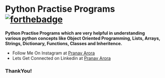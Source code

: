 # Python Practise Programs [![forthebadge](https://forthebadge.com/images/badges/made-with-python.svg)](https://forthebadge.com)

**Python Practise Programs which are very helpful in understanding various python concepts like Object Oriented Programming, Lists, Arrays, Strings, Dictionary, Functions, Classes and Inheritence.**

* Follow Me On Instagram at [Pranav Arora](https://www.instagram.com/arorapranav187)
* Lets Get Connected on Linkedin at [Pranav Arora](https://www.linkedin.com/in/pranav-arora-354b71bb/)


### ThankYou!
